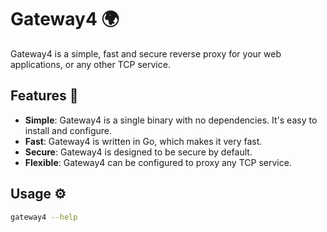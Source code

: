 # Gateway4 🌍

Gateway4 is a simple, fast and secure reverse proxy for your web applications,
or any other TCP service.

## Features 🚀

- **Simple**: Gateway4 is a single binary with no dependencies. It's easy to
  install and configure.
- **Fast**: Gateway4 is written in Go, which makes it very fast.
- **Secure**: Gateway4 is designed to be secure by default.
- **Flexible**: Gateway4 can be configured to proxy any TCP service.

## Usage ⚙️

```bash
gateway4 --help
```
